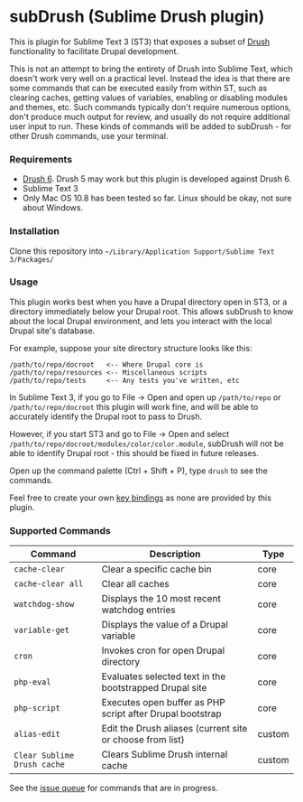 subDrush (Sublime Drush plugin)
===============================

This is plugin for Sublime Text 3 (ST3) that exposes a subset of [Drush](https://drupal.org/project/drush) functionality to facilitate Drupal development.

This is not an attempt to bring the entirety of Drush into Sublime Text, which doesn't work very well on a practical level. Instead the idea is that there are some commands that can be executed easily from within ST, such as clearing caches, getting values of variables, enabling or disabling modules and themes, etc. Such commands typically don't require numerous options, don't produce much output for review, and usually do not require additional user input to run. These kinds of commands will be added to subDrush - for other Drush commands, use your terminal.

### Requirements

- [Drush 6](https://drupal.org/project/drush). Drush 5 may work but this plugin is developed against Drush 6.
- Sublime Text 3
- Only Mac OS 10.8 has been tested so far. Linux should be okay, not sure about Windows.

### Installation

Clone this repository into `~/Library/Application Support/Sublime Text 3/Packages/`

### Usage

This plugin works best when you have a Drupal directory open in ST3, or a directory immediately below your Drupal root. This allows subDrush to know about the local Drupal environment, and lets you interact with the local Drupal site's database.

For example, suppose your site directory structure looks like this:

    /path/to/repo/docroot   <-- Where Drupal core is
    /path/to/repo/resources <-- Miscellaneous scripts
    /path/to/repo/tests     <-- Any tests you've written, etc

In Sublime Text 3, if you go to File -> Open and open up `/path/to/repo` or `/path/to/repo/docroot` this plugin will work fine, and will be able to accurately identify the Drupal root to pass to Drush.

However, if you start ST3 and go to File -> Open and select `/path/to/repo/docroot/modules/color/color.module`, subDrush will not be able to identify Drupal root - this should be fixed in future releases.

Open up the command palette (Ctrl + Shift + P), type `drush` to see the commands.

Feel free to create your own [key bindings](http://docs.sublimetext.info/en/latest/reference/key_bindings.html) as none are provided by this plugin.

### Supported Commands

| Command                     | Description                                               | Type   |
|-----------------------------|-----------------------------------------------------------|--------|
| `cache-clear`               | Clear a specific cache bin                                | core   |
| `cache-clear all`           | Clear all caches                                          | core   |
| `watchdog-show`             | Displays the 10 most recent watchdog entries              | core   |
| `variable-get`              | Displays the value of a Drupal variable                   | core   |
| `cron`                      | Invokes cron for open Drupal directory                    | core   |
| `php-eval`                  | Evaluates selected text in the bootstrapped Drupal site   | core   |
| `php-script`                | Executes open buffer as PHP script after Drupal bootstrap | core   |
| `alias-edit`                | Edit the Drush aliases (current site or choose from list) | custom |
| `Clear Sublime Drush cache` | Clears Sublime Drush internal cache                       | custom |

See the [issue queue](https://github.com/kostajh/subDrush/issues) for commands that are in progress.
